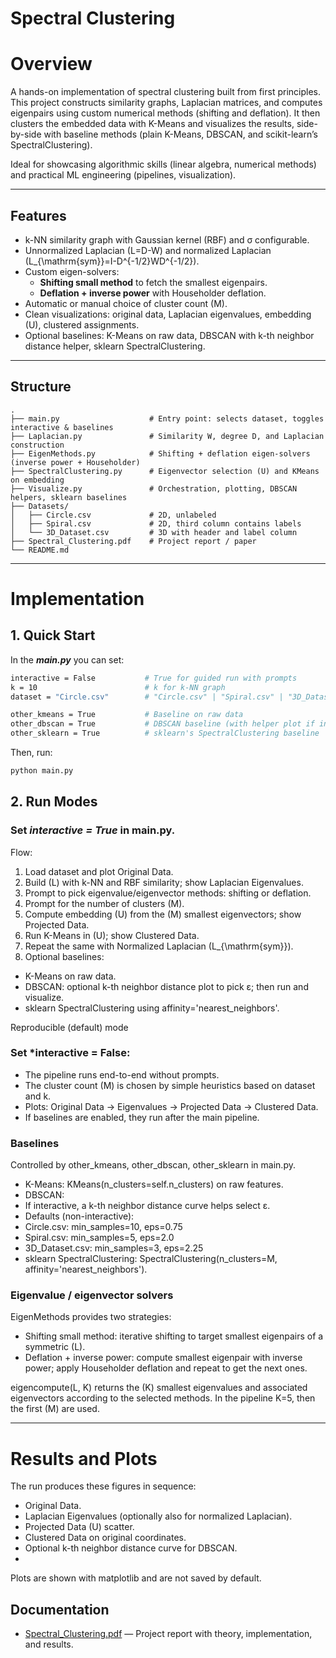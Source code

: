 # Spectral Clustering

# Overview

A hands-on implementation of spectral clustering built from first principles.
This project constructs similarity graphs, Laplacian matrices, and computes eigenpairs using custom numerical methods (shifting and deflation). It then clusters the embedded data with K-Means and visualizes the results, side-by-side with baseline methods (plain K-Means, DBSCAN, and scikit-learn’s SpectralClustering).

Ideal for showcasing algorithmic skills (linear algebra, numerical methods) and practical ML engineering (pipelines, visualization).

---

## Features

- k-NN similarity graph with Gaussian kernel \(RBF\) and σ configurable.
- Unnormalized Laplacian \(L=D-W\) and normalized Laplacian \(L_{\mathrm{sym}}=I-D^{-1/2}WD^{-1/2}\).
- Custom eigen-solvers:
  - **Shifting small method** to fetch the smallest eigenpairs.
  - **Deflation + inverse power** with Householder deflation.
- Automatic or manual choice of cluster count \(M\).
- Clean visualizations: original data, Laplacian eigenvalues, embedding \(U\), clustered assignments.
- Optional baselines: K-Means on raw data, DBSCAN with k-th neighbor distance helper, sklearn SpectralClustering.

---
## Structure

```
.
├── main.py                    # Entry point: selects dataset, toggles interactive & baselines
├── Laplacian.py               # Similarity W, degree D, and Laplacian construction
├── EigenMethods.py            # Shifting + deflation eigen-solvers (inverse power + Householder)
├── SpectralClustering.py      # Eigenvector selection (U) and KMeans on embedding
├── Visualize.py               # Orchestration, plotting, DBSCAN helpers, sklearn baselines
├── Datasets/
│   ├── Circle.csv             # 2D, unlabeled
│   ├── Spiral.csv             # 2D, third column contains labels
│   └── 3D_Dataset.csv         # 3D with header and label column
├── Spectral_Clustering.pdf    # Project report / paper
└── README.md

```

---

# Implementation

## 1. Quick Start
In the ***main.py*** you can set:
```bash
interactive = False           # True for guided run with prompts
k = 10                        # k for k-NN graph
dataset = "Circle.csv"        # "Circle.csv" | "Spiral.csv" | "3D_Dataset.csv"

other_kmeans = True           # Baseline on raw data
other_dbscan = True           # DBSCAN baseline (with helper plot if interactive)
other_sklearn = True          # sklearn's SpectralClustering baseline
```
Then, run:
```bash
python main.py
```

## 2. Run Modes

### Set ***interactive = True*** in main.py.

Flow:
1.	Load dataset and plot Original Data.
2.	Build (L) with k-NN and RBF similarity; show Laplacian Eigenvalues.
3.	Prompt to pick eigenvalue/eigenvector methods: shifting or deflation.
4.	Prompt for the number of clusters (M).
5.	Compute embedding (U) from the (M) smallest eigenvectors; show Projected Data.
6.	Run K-Means in (U); show Clustered Data.
7.	Repeat the same with Normalized Laplacian (L_{\mathrm{sym}}).
8.	Optional baselines:
   -	K-Means on raw data.
   -	DBSCAN: optional k-th neighbor distance plot to pick ε; then run and visualize.
   -	sklearn SpectralClustering using affinity='nearest_neighbors'.

Reproducible (default) mode

### Set ***interactive = False**:
- The pipeline runs end-to-end without prompts.
- The cluster count (M) is chosen by simple heuristics based on dataset and k.
- Plots: Original Data → Eigenvalues → Projected Data → Clustered Data.
- If baselines are enabled, they run after the main pipeline.

### Baselines
Controlled by other_kmeans, other_dbscan, other_sklearn in main.py.
- K-Means: KMeans(n_clusters=self.n_clusters) on raw features.
- DBSCAN:
- If interactive, a k-th neighbor distance curve helps select ε.
- Defaults (non-interactive):
- Circle.csv: min_samples=10, eps=0.75
- Spiral.csv: min_samples=5, eps=2.0
- 3D_Dataset.csv: min_samples=3, eps=2.25
- sklearn SpectralClustering: SpectralClustering(n_clusters=M, affinity='nearest_neighbors').

### Eigenvalue / eigenvector solvers

EigenMethods provides two strategies:
- Shifting small method: iterative shifting to target smallest eigenpairs of a symmetric (L).
- Deflation + inverse power: compute smallest eigenpair with inverse power; apply Householder deflation and repeat to get the next ones.

eigencompute(L, K) returns the (K) smallest eigenvalues and associated eigenvectors according to the selected methods. In the pipeline K=5, then the first (M) are used.

---

# Results and Plots
The run produces these figures in sequence:
- Original Data.
- Laplacian Eigenvalues (optionally also for normalized Laplacian).
- Projected Data (U) scatter.
- Clustered Data on original coordinates.
- Optional k-th neighbor distance curve for DBSCAN.
- 
Plots are shown with matplotlib and are not saved by default.


## Documentation

- [Spectral_Clustering.pdf](Spectral_Clustering.pdf) — Project report with theory, implementation, and results.
